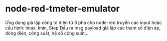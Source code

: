 # node-red-tmeter-emulator
Ứng dụng giả lập công tơ điện tử 3 pha cho node-red
truyền các input hoặc cấu hình: Imax, Imin, Step
Đầu ra msg.payload giả lập các tham số điện áp, dòng điện, công suất, hệ số công suất,..
